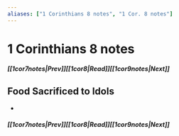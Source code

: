 ```yaml
---
aliases: ["1 Corinthians 8 notes", "1 Cor. 8 notes"]
---
```

# 1 Corinthians 8 notes
##### <span class=arrow-left></span>[[1cor7notes|Prev]]<span class=navigation-separator></span>[[1cor8|Read]]<span class=navigation-separator></span>[[1cor9notes|Next]]<span class=arrow-right></span>
## Food Sacrificed to Idols
- 
##### <span class=arrow-left></span>[[1cor7notes|Prev]]<span class=navigation-separator></span>[[1cor8|Read]]<span class=navigation-separator></span>[[1cor9notes|Next]]<span class=arrow-right></span>